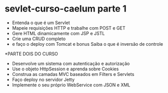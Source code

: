 # sevlet-curso-caelum parte 1
* Entenda o que é um Servlet
* Mapeie requisições HTTP e trabalhe com POST e GET
* Gere HTML dinamicamente com JSP e JSTL
* Crie uma CRUD completo
* e faço o deploy com Tomcat e bonus Saiba o que é inversão de controle

*PARTE DOIS DO CURSO
* Desenvolve um sistema com autenticação e autorização
* Use o objeto HttpSession e aprenda sobre Cookies
* Construa as camadas MVC baseados em Filters e Servlets
* Faço deploy no servidor Jetty
* Implemente o seu próprio WebService com JSON e XML
